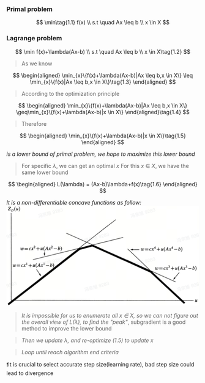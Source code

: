 ### Primal problem
$$
\min\tag{1.1}
f(x) \\
s.t \quad Ax \leq b \\
x \in X
$$

### Lagrange problem
$$
\min
f(x)+\lambda(Ax-b) \\
s.t \quad Ax \leq b \\
x \in X\tag{1.2}
$$



>As we know

$$
\begin{aligned}
    \min_{x}\{f(x)+\lambda(Ax-b)|Ax \leq b,x \in X\} \leq \min_{x}\{f(x)|Ax \leq b,x \in X\}\tag{1.3}
\end{aligned}
$$

>According to the optimization principle

<!-- - According to the optimization principle -->
$$
\begin{aligned}
    \min_{x}\{f(x)+\lambda(Ax-b)|Ax \leq b,x \in X\} \geq\min_{x}\{f(x)+\lambda(Ax-b)|x \in X\}
\end{aligned}\tag{1.4}
$$

>Therefore

$$
\begin{aligned}
    \min_{x}\{f(x)+\lambda(Ax-b)|x \in X\}\tag{1.5}
\end{aligned}
$$

*is a lower bound of primal problem, we hope to maximize this lower bound*

> For specific $\lambda$, we can get an optimal $x$
> For this $x$ $\in$ $X$, we have the same lower bound

$$
\begin{aligned}
    L(\lambda) = (Ax-b)\lambda+f(x)\tag{1.6}
\end{aligned}
$$

*It is a non-differentiable concave functions as follow:*
![Alt text](image-1.png)

> *It is impossible for us to enumerate all $x$ $\in$ $X$, so we can not figure out the overall view of $L(\lambda)$, to find the "peak"*, subgradient is a good method to improve the lower bound

> *Then we update $\lambda$, and re-optimize (1.5) to update $x$*

> *Loop until reach algorithm end criteria*

:exclamation:It is crucial to select accurate step size(learning rate), bad step size could lead to divergence
